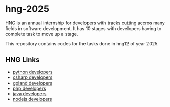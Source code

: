 # hng-2025
HNG is an annual internship for developers with tracks cutting accros many fields in software development. It has 10 stages with developers having to complete task to move up a stage.

This repository contains codes for the tasks done in hng12 of year 2025.

## HNG Links
- [python developers](https://hng.tech/hire/python-developers)
- [csharp developers](https://hng.tech/hire/csharp-developers)
- [goland developers](https://hng.tech/hire/golang-developers)
- [php developers](https://hng.tech/hire/php-developers)
- [java developers](https://hng.tech/hire/java-developers)
- [nodejs developers](https://hng.tech/hire/nodejs-developers)
